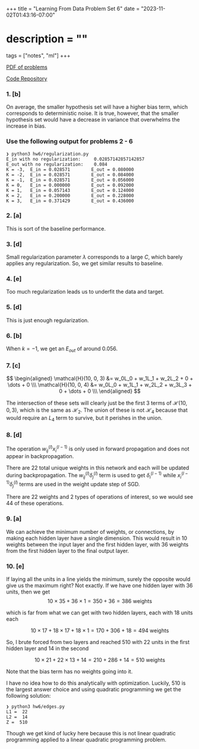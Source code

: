 +++
title = "Learning From Data Problem Set 6"
date = "2023-11-02T01:43:16-07:00"
# description = ""

tags = ["notes", "ml"]
+++


[PDF of problems](https://work.caltech.edu/homework/hw6.pdf)

[Code Repository](https://github.com/lienzhuzhu/lfd)


<h3>
1. [b]
</h3>

On average, the smaller hypothesis set will have a higher bias term, which corresponds to deterministic noise. It is true, however, that the smaller hypothesis set would have a decrease in variance that overwhelms the increase in bias.



<h3>
Use the following output for problems 2 - 6
</h3>

```
❯ python3 hw6/regularization.py
E_in with no regularization:     0.02857142857142857
E_out with no regularization:    0.084
K = -3,  E_in = 0.028571        E_out = 0.080000
K = -2,  E_in = 0.028571        E_out = 0.084000
K = -1,  E_in = 0.028571        E_out = 0.056000
K = 0,   E_in = 0.000000        E_out = 0.092000
K = 1,   E_in = 0.057143        E_out = 0.124000
K = 2,   E_in = 0.200000        E_out = 0.228000
K = 3,   E_in = 0.371429        E_out = 0.436000
```

<h3>
2. [a]
</h3>

This is sort of the baseline performance.

<h3>
3. [d]
</h3>

Small regularization parameter $\lambda$ corresponds to a large $C$, which barely applies any regularization. So, we get similar results to baseline.

<h3>
4. [e]
</h3>

Too much regularization leads us to underfit the data and target.

<h3>
5. [d]
</h3>

This is just enough regularization.

<h3>
6. [b]
</h3>

When $k=-1$, we get an $E_{out}$ of around $0.056$.


<h3>
7. [c]
</h3>

$$
\begin{aligned}
\mathcal{H}(10, 0, 3) &= w_0L_0 + w_1L_1 + w_2L_2 + 0 + \dots + 0 \\\
\mathcal{H}(10, 0, 4) &= w_0L_0 + w_1L_1 + w_2L_2 + w_3L_3 + 0 + \dots + 0 \\\
\end{aligned}
$$

The intersection of these sets will clearly just be the first 3 terms of $\mathcal{H}(10, 0, 3)$, which is the same as $\mathcal{H}_2$. The union of these is not $\mathcal{H}_4$ because that would require an $L_4$ term to survive, but it perishes in the union.


<h3>
8. [d]
</h3>

The operation $w_{ij}^{(l)}x_i^{(l-1)}$ is only used in forward propagation and does not appear in backpropagation.

There are $22$ total unique weights in this network and each will be updated during backpropagation. The $w_{ij}^{(l)}\delta_j^{(l)}$ term is used to get $\delta_i^{(l-1)}$ while $x_i^{(l-1)}\delta_j^{(l)}$ terms are used in the weight update step of SGD.

There are $22$ weights and $2$ types of operations of interest, so we would see $44$ of these operations.


<h3>
9. [a]
</h3>

We can achieve the minimum number of weights, or connections, by making each hidden layer have a single dimension. This would result in $10$ weights between the input layer and the first hidden layer, with $36$ weights from the first hidden layer to the final output layer.


<h3>
10. [e]
</h3

If laying all the units in a line yields the minimum, surely the opposite would give us the maximum right? Not exactly. If we have one hidden layer with $36$ units, then we get
$$
10 \times 35 + 36 \times 1 = 350 + 36 = 386 \textrm{ weights}
$$

which is far from what we can get with two hidden layers, each with $18$ units each

$$
10 \times 17 + 18 \times 17 + 18 \times 1 = 170 + 306 + 18 = 494 \textrm{ weights}
$$

So, I brute forced from two layers and reached $510$ with $22$ units in the first hidden layer and $14$ in the second

$$
10\times21 + 22\times13 + 14 = 210 + 286 + 14 = 510 \textrm{ weights}
$$

Note that the bias term has no weights going into it.

I have no idea how to do this analytically with optimization. Luckily, $510$ is the largest answer choice and using quadratic programming we get the following solution:

```
❯ python3 hw6/edges.py
L1 =  22
L2 =  14
Z =  510
```

Though we get kind of lucky here because this is not linear quadratic programming applied to a linear quadratic programming problem.
